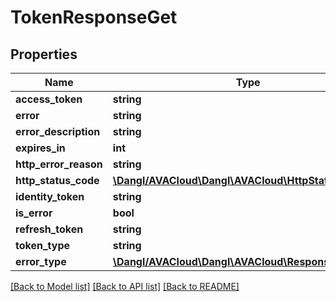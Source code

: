 # TokenResponseGet

## Properties
Name | Type | Description | Notes
------------ | ------------- | ------------- | -------------
**access_token** | **string** |  | [optional] 
**error** | **string** |  | [optional] 
**error_description** | **string** |  | [optional] 
**expires_in** | **int** |  | 
**http_error_reason** | **string** |  | [optional] 
**http_status_code** | [**\Dangl/AVACloud\Dangl\AVACloud\HttpStatusCode**](HttpStatusCode.md) |  | 
**identity_token** | **string** |  | [optional] 
**is_error** | **bool** |  | 
**refresh_token** | **string** |  | [optional] 
**token_type** | **string** |  | [optional] 
**error_type** | [**\Dangl/AVACloud\Dangl\AVACloud\ResponseErrorType**](ResponseErrorType.md) |  | 

[[Back to Model list]](../README.md#documentation-for-models) [[Back to API list]](../README.md#documentation-for-api-endpoints) [[Back to README]](../README.md)


